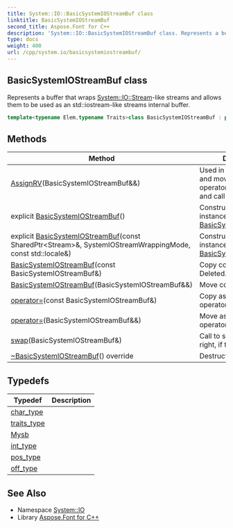```yaml
---
title: System::IO::BasicSystemIOStreamBuf class
linktitle: BasicSystemIOStreamBuf
second_title: Aspose.Font for C++
description: 'System::IO::BasicSystemIOStreamBuf class. Represents a buffer that wraps System::IO::Stream-like streams and allows them to be used as an std::iostream-like streams internal buffer in C++.'
type: docs
weight: 400
url: /cpp/system.io/basicsystemiostreambuf/
---
```

## BasicSystemIOStreamBuf class


Represents a buffer that wraps [System::IO::Stream](../stream/)-like streams and allows them to be used as an std::iostream-like streams internal buffer.

```cpp
template<typename Elem,typename Traits>class BasicSystemIOStreamBuf : public std::basic_streambuf<Elem, std::char_traits<Elem>>
```

## Methods

| Method | Description |
| --- | --- |
| [AssignRV](./assignrv/)(BasicSystemIOStreamBuf\&&) | Used in move constructor and move assignment operator to reset pointers and call [swap()](./swap/). |
| explicit [BasicSystemIOStreamBuf](./basicsystemiostreambuf/)() | Constructs a new instance of the [BasicSystemIOStreamBuf](./). |
| explicit [BasicSystemIOStreamBuf](./basicsystemiostreambuf/)(const SharedPtr\<Stream\>\&, SystemIOStreamWrappingMode, const std::locale\&) | Constructs a new instance of the [BasicSystemIOStreamBuf](./). |
| [BasicSystemIOStreamBuf](./basicsystemiostreambuf/)(const BasicSystemIOStreamBuf\&) | Copy constructor. Deleted. |
| [BasicSystemIOStreamBuf](./basicsystemiostreambuf/)(BasicSystemIOStreamBuf\&&) | Move constructor. |
| [operator=](./operator=/)(const BasicSystemIOStreamBuf\&) | Copy assignment operator. Deleted. |
| [operator=](./operator=/)(BasicSystemIOStreamBuf\&&) | Move assignment operator. |
| [swap](./swap/)(BasicSystemIOStreamBuf\&) | Call to swap *this and right, if they are not equal. |
| [~BasicSystemIOStreamBuf](./~basicsystemiostreambuf/)() override | Destructor. |
## Typedefs

| Typedef | Description |
| --- | --- |
| [char_type](./char_type/) |  |
| [traits_type](./traits_type/) |  |
| [Mysb](./mysb/) |  |
| [int_type](./int_type/) |  |
| [pos_type](./pos_type/) |  |
| [off_type](./off_type/) |  |
## See Also

* Namespace [System::IO](../)
* Library [Aspose.Font for C++](../../)
